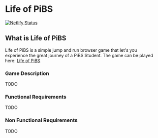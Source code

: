 # Life of PiBS

[![Netlify Status](https://api.netlify.com/api/v1/badges/3f80d5d3-81f4-4f09-8d73-db2ab83bf41f/deploy-status)](https://app.netlify.com/sites/lifeofpibs/deploys)

## What is Life of PiBS

Life of PiBS is a simple jump and run browser game that let's you experience the great journey of a PiBS Student.
The game can be played here: [Life of PiBS](https://lifeofpibs.netlify.com)

### Game Description

TODO

### Functional Requirements

TODO

### Non Functional Requirements

TODO

